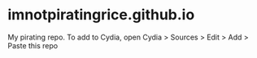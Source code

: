 # imnotpiratingrice.github.io
My pirating repo.
To add to Cydia, open Cydia > Sources > Edit > Add > Paste this repo
